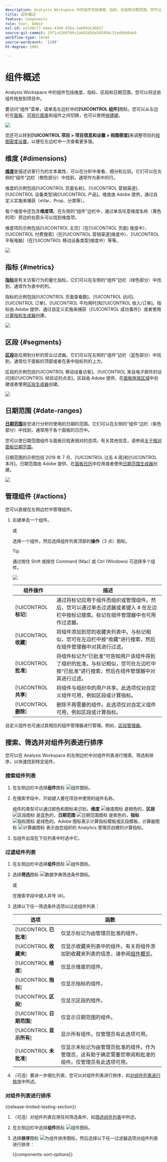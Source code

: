 ```yaml
---
description: Analysis Workspace 中的组件包括维度、指标、区段和日期范围，您可以将这些组件拖放到项目中。
title: 组件概述
feature: Components
role: User, Admin
exl-id: e2c98c77-64ee-4349-956a-3ab092e36017
source-git-commit: 15f1cd260709c2ab82d56a545494c31ad86d0ab0
workflow-type: tm+mt
source-wordcount: '1190'
ht-degree: 100%

---
```


# 组件概述

Analysis Workspace 中的组件包括维度、指标、区段和日期范围，您可以将这些组件拖放到项目中。

要访问“组件”菜单，请单击左边栏中的&#x200B;**[!UICONTROL 组件]**&#x200B;图标。您可以从左边栏在[面板](https://experienceleague.adobe.com/docs/analytics/analyze/analysis-workspace/panels/panels.html?lang=zh-Hans)、[可视化图表](https://experienceleague.adobe.com/docs/analytics/analyze/analysis-workspace/visualizations/freeform-analysis-visualizations.html?lang=zh-Hans)和组件之间切换，也可以使用[快捷键](/help/analyze/analysis-workspace/build-workspace-project/fa-shortcut-keys.md)。

![](assets/component-overview.png)

您还可以转到&#x200B;**[!UICONTROL 项目 > 项目信息和设置 > 视图密度]**&#x200B;来调整项目的[视图密度设置](https://experienceleague.adobe.com/docs/analytics/analyze/analysis-workspace/build-workspace-project/view-density.html?lang=zh-Hans)，以便在左边栏中一次查看更多值。

## 维度 {#dimensions}

[**维度**](https://experienceleague.adobe.com/docs/analytics/components/dimensions/overview.html?lang=zh-Hans)是描述访客行为的文本属性，可以在分析中查看、细分和比较。它们可以在左侧的“组件”边栏（橙色部分）中找到，通常作为表中的行。

维度的示例包括[!UICONTROL 页面名称]、[!UICONTROL 营销渠道]、[!UICONTROL 设备类型]和[!UICONTROL 产品]。维度由 Adobe 提供，通过自定义实施来捕获（eVar、Prop、分类等）。

每个维度中还包含&#x200B;**维度项**。在左侧的“组件”边栏中，通过单击任意维度名称（黄色的项）旁边的右箭头可以找到维度项。

维度项的示例包括[!UICONTROL 主页]（在[!UICONTROL 页面] 维度中）、[!UICONTROL 付费搜索]（在[!UICONTROL 营销渠道]维度中）、[!UICONTROL 平板电脑]（在[!UICONTROL 移动设备类型]维度中）等等。

![](assets/dimensions.png)

## 指标 {#metrics}

[**指标**](https://experienceleague.adobe.com/docs/analytics/components/metrics/overview.html?lang=zh-Hans)是有关访客行为的量化指标。它们可以在左侧的“组件”边栏（绿色部分）中找到，通常作为表中的列。

指标的示例包括[!UICONTROL 页面查看数]、[!UICONTROL 访问]、[!UICONTROL 订单]、[!UICONTROL 平均用时]和[!UICONTROL 收入/订单]。指标由 Adobe 提供、通过自定义实施来捕获（[!UICONTROL 成功事件]）或者使用[计算指标生成器](https://experienceleague.adobe.com/docs/analytics/components/calculated-metrics/calcmetric-workflow/cm-build-metrics.html?lang=zh-Hans)创建。

![](assets/metrics.png)

## 区段 {#segments}

[**区段**](https://experienceleague.adobe.com/docs/analytics/analyze/analysis-workspace/components/segments/t-freeform-project-segment.html?lang=zh-Hans)是应用到分析的受众过滤器。它们可以在左侧的“组件”边栏（蓝色部分）中找到，通常位于面板的顶部或者在表中指标列的上方。

区段的示例包括[!UICONTROL 移动设备访客]、[!UICONTROL 来自电子邮件的访问]和[!UICONTROL 经验证的点击]。区段由 Adobe 提供、在[面板拖放区域](https://experienceleague.adobe.com/docs/analytics/analyze/analysis-workspace/panels/panels.html?lang=zh-Hans)中创建或者使用[区段生成器](https://experienceleague.adobe.com/docs/analytics/components/segmentation/segmentation-workflow/seg-build.html?lang=zh-Hans)创建。

![](assets/segments.png)

## 日期范围 {#date-ranges}

[**日期范围**](https://experienceleague.adobe.com/docs/analytics/analyze/analysis-workspace/components/calendar-date-ranges/calendar.html?lang=zh-Hans)是您进行分析时使用的日期的范围。它们可以在左侧的“组件”边栏（紫色部分）中找到，通常用于各个面板的日历中。

您可以使日期范围组件与面板日程表相对的选项。有关其他信息，请参阅[关于相对面板日期范围](/help/analyze/analysis-workspace/components/calendar-date-ranges/calendar.md#relative-panel-dates)。

日期范围的示例包括 2019 年 7 月、[!UICONTROL 过去 4 周]和[!UICONTROL 本月]。日期范围由 Adobe 提供、在[面板日历](https://experienceleague.adobe.com/docs/analytics/analyze/analysis-workspace/panels/panels.html?lang=zh-Hans)中应用或者使用[日期范围生成器](https://experienceleague.adobe.com/docs/analytics/analyze/analysis-workspace/components/calendar-date-ranges/custom-date-ranges.html?lang=zh-Hans)创建。

![](assets/date-ranges.png)


## 管理组件 {#actions}

您可以直接在左侧边栏中管理组件。

1. 右键单击一个组件。

   或

   选择一个组件，然后选择组件列表顶部的&#x200B;**操作**（3 点）图标。

   >[!TIP]
   >
   >   通过按住 Shift 或按住 Command (Mac) 或 Ctrl (Windows) 可选择多个组件。


   ![](assets/component-actions.png)

   | 组件操作 | 描述 |
   |--- |--- |
   | [!UICONTROL **标记**] | 通过将标记应用于组件而组织或管理组件。然后，您可以通过单击过滤器或者键入 # 在左边栏中按标记搜索。标记在组件管理器中也可用作过滤器。 |
   | [!UICONTROL **收藏**] | 将组件添加到您的收藏夹列表中。与标记相似，您可在左边栏中按“收藏”进行搜索，然后在组件管理器中对其进行过滤。 |
   | [!UICONTROL **批准**] | 将组件标记为“已批准”可告知用户该组件得到了组织的批准。与标记相似，您可在左边栏中按“已批准”进行搜索，然后在组件管理器中对其进行过滤。 |
   | [!UICONTROL **共享**] | 将组件与组织中的用户共享。此选项仅对自定义组件可用，例如区段或计算指标。 |
   | [!UICONTROL **删除**] | 删除不再需要的组件。此选项仅对自定义组件可用，例如区段或计算指标。 |

自定义组件也可通过其相应的组件管理器进行管理。例如，[区段管理器](/help/components/segmentation/segmentation-workflow/seg-manage.md)。

## 搜索、筛选并对组件列表进行排序

您可以在 Analysis Workspace 的左侧边栏中对组件列表进行搜索、筛选和排序，以快速找到特定组件。

### 搜索组件列表

1. 在左侧边栏中选择&#x200B;**组件**&#x200B;图标 ![组件图标](https://spectrum.adobe.com/static/icons/workflow_18/Smock_Curate_18_N.svg)。

2. 在搜索字段中，开始键入要在项目中使用的组件名称。

   组件的类型可以通过颜色和图标来识别。**维度** ![维度图标](https://spectrum.adobe.com/static/icons/workflow_18/Smock_Data_18_N.svg) 是橙色的，**区段** ![区段图标](https://spectrum.adobe.com/static/icons/workflow_18/Smock_Segmentation_18_N.svg) 是蓝色的，**日期范围** ![日期范围图标](https://spectrum.adobe.com/static/icons/workflow_18/Smock_Calendar_18_N.svg) 是紫色的，**指标** ![指标图标](https://spectrum.adobe.com/static/icons/workflow_18/Smock_Event_18_N.svg) 是绿色的。Adobe 图标表示计算指标模板或区段模板，计算器图标 ![计算器图标](assets/calculated-metric-icon-created.png) 表示由您组织的 Analytics 管理员创建的计算指标。

3. 当组件出现在下拉列表中时选中它。

### 过滤组件列表

1. 在左侧边栏中选择&#x200B;**组件**&#x200B;图标 ![组件图标](https://spectrum.adobe.com/static/icons/workflow_18/Smock_Curate_18_N.svg)。

2. 选择&#x200B;**筛选**&#x200B;图标 ![数据字典筛选条件图标](https://spectrum.adobe.com/static/icons/workflow_18/Smock_Filter_18_N.svg)。

   或

   在搜索字段中键入井号 (#)。

3. 选择以下任一筛选条件选项以过滤组件列表：

   | 选项 | 函数 |
   |---------|----------|
   | [!UICONTROL **已批准**] | 仅显示标记为由管理员批准的组件。 |
   | [!UICONTROL **收藏夹**] | 仅显示收藏夹列表中的组件。有关将组件添加到收藏夹列表的信息，请参阅[组件概览](/help/analyze/analysis-workspace/components/analysis-workspace-components.md)。 |
   | [!UICONTROL **维度**] | 仅显示维度的组件。 |
   | [!UICONTROL **指标**] | 仅显示指标的组件。 |
   | [!UICONTROL **区段**] | 仅显示区段的组件。<!--this is Filters in Customer Jourey Analytics--> |
   | [!UICONTROL **日期范围**] | 仅显示日期范围的组件。 |
   | [!UICONTROL **显示所有**] | 显示所有组件。仅管理员有此选项可用。 |
   | [!UICONTROL **未批准**] | 仅显示未标记为由管理员批准的组件。作为管理员，这有助于确定需要您审阅和批准的组件。仅管理员有此选项可用。 |

4. （可选）要进一步细化列表，您可以对组件列表进行排序，如[对组件列表进行排序](#sort-the-component-list)中所述。

### 对组件列表进行排序

{{release-limited-testing-section}}

1. （可选）对组件列表应用任何筛选条件，如[筛选组件列表](#filter-the-component-list)中所述。

2. 在左侧边栏中选择&#x200B;**组件**&#x200B;图标 ![组件图标](https://spectrum.adobe.com/static/icons/workflow_18/Smock_Curate_18_N.svg)。

3. 选择&#x200B;**排序**&#x200B;图标 ![为组件排序图标](https://spectrum.adobe.com/static/icons/workflow_18/Smock_SortOrderDown_18_N.svg)，然后选择以下任一过滤器选项对组件列表进行排序：

   {{components-sort-options}}
